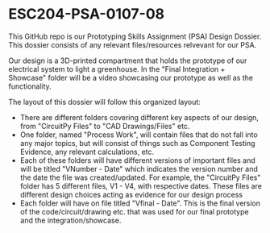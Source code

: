 # ESC204-PSA-0107-08

This GitHub repo is our Prototyping Skills Assignment (PSA) Design Dossier. This dossier consists of any relevant files/resources relvevant for our PSA.

Our design is a 3D-printed compartment that holds the prototype of our electrical system to light a greenhouse. In the "Final Integration + Showcase" folder will be a video showcasing our prototype as well as the functionality.

The layout of this dossier will follow this organized layout:
- There are different folders covering different key aspects of our design, from "CircuitPy Files" to "CAD Drawings/Files" etc.
- One folder, named "Process Work", will contain files that do not fall into any major topics, but will consist of things such as Component Testing Evidence, any relevant calculations, etc.
- Each of these folders will have different versions of important files and will be titled "VNumber - Date" which indicates the version number and the date the file was created/updated. For example, the "CircuitPy Files" folder has 5 different files, V1 - V4, with respective dates. These files are different design choices acting as evidence for our design process
- Each folder will have on file titled "Vfinal - Date". This is the final version of the code/circuit/drawing etc. that was used for our final prototype and the integration/showcase.
